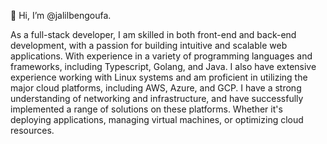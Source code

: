 👋 Hi, I’m @jalilbengoufa.

As a full-stack developer, I am skilled in both front-end and back-end development, with a passion for building intuitive and scalable web applications. With experience in a variety of programming languages and frameworks, including Typescript, Golang, and Java. I also have extensive experience working with Linux systems and am proficient in utilizing the major cloud platforms, including AWS, Azure, and GCP. I have a strong understanding of networking and infrastructure, and have successfully implemented a range of solutions on these platforms. Whether it's deploying applications, managing virtual machines, or optimizing cloud resources.

